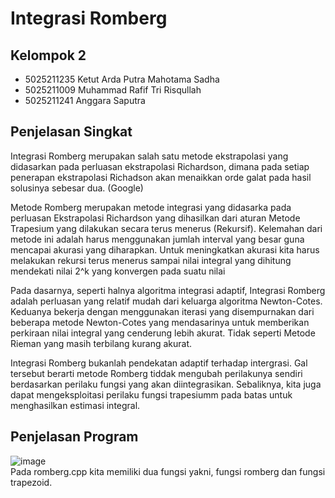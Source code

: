 # Integrasi Romberg
## Kelompok 2
- 5025211235 Ketut Arda Putra Mahotama Sadha
- 5025211009 Muhammad Rafif Tri Risqullah
- 5025211241 Anggara Saputra

## Penjelasan Singkat
Integrasi Romberg merupakan salah satu metode ekstrapolasi yang didasarkan pada perluasan ekstrapolasi Richardson, dimana pada setiap penerapan ekstrapolasi Richadson akan menaikkan orde galat pada hasil solusinya sebesar dua. (Google)

Metode Romberg merupakan metode integrasi yang didasarka pada perluasan Ekstrapolasi  Richardson yang dihasilkan dari aturan Metode Trapesium yang dilakukan secara terus menerus (Rekursif). Kelemahan dari metode ini adalah harus menggunakan jumlah interval yang besar guna mencapai akurasi yang diharapkan. Untuk meningkatkan akurasi kita harus melakukan rekursi terus menerus sampai nilai integral yang dihitung mendekati nilai 2^k yang konvergen pada suatu nilai

Pada dasarnya, seperti halnya algoritma integrasi adaptif, Integrasi Romberg adalah perluasan yang relatif mudah dari keluarga algoritma Newton-Cotes. Keduanya bekerja dengan menggunakan iterasi yang disempurnakan dari beberapa metode Newton-Cotes yang mendasarinya untuk memberikan perkiraan nilai integral yang cenderung lebih akurat. Tidak seperti Metode Rieman yang masih terbilang kurang akurat.

Integrasi Romberg bukanlah pendekatan adaptif terhadap intergrasi. Gal tersebut berarti metode Romberg tiddak mengubah perilakunya sendiri berdasarkan perilaku fungsi yang akan diintegrasikan. Sebaliknya, kita juga dapat mengeksploitasi perilaku fungsi trapesiumm pada batas untuk menghasilkan estimasi integral.

## Penjelasan Program
![image](https://user-images.githubusercontent.com/65074635/209343946-7b263b4f-a4f1-4ea0-8a8b-37b235a16bea.png)  
Pada romberg.cpp kita memiliki dua fungsi yakni, fungsi romberg dan fungsi trapezoid.
